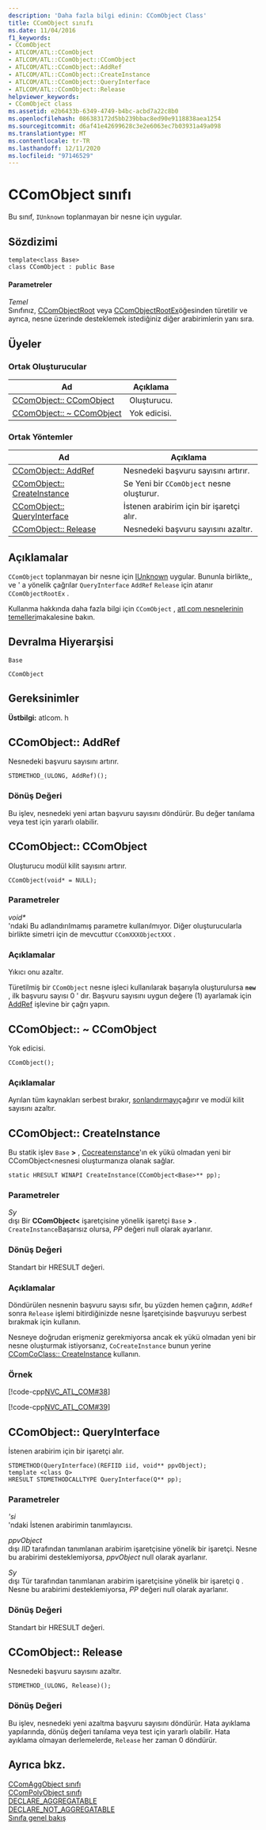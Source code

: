 ```yaml
---
description: 'Daha fazla bilgi edinin: CComObject Class'
title: CComObject sınıfı
ms.date: 11/04/2016
f1_keywords:
- CComObject
- ATLCOM/ATL::CComObject
- ATLCOM/ATL::CComObject::CComObject
- ATLCOM/ATL::CComObject::AddRef
- ATLCOM/ATL::CComObject::CreateInstance
- ATLCOM/ATL::CComObject::QueryInterface
- ATLCOM/ATL::CComObject::Release
helpviewer_keywords:
- CComObject class
ms.assetid: e2b6433b-6349-4749-b4bc-acbd7a22c8b0
ms.openlocfilehash: 086383172d5bb239bbac8ed90e9118838aea1254
ms.sourcegitcommit: d6af41e42699628c3e2e6063ec7b03931a49a098
ms.translationtype: MT
ms.contentlocale: tr-TR
ms.lasthandoff: 12/11/2020
ms.locfileid: "97146529"
---
```

# <a name="ccomobject-class"></a>CComObject sınıfı

Bu sınıf, `IUnknown` toplanmayan bir nesne için uygular.

## <a name="syntax"></a>Sözdizimi

```
template<class Base>
class CComObject : public Base
```

#### <a name="parameters"></a>Parametreler

*Temel*<br/>
Sınıfınız, [CComObjectRoot](../../atl/reference/ccomobjectroot-class.md) veya [CComObjectRootEx](../../atl/reference/ccomobjectrootex-class.md)öğesinden türetilir ve ayrıca, nesne üzerinde desteklemek istediğiniz diğer arabirimlerin yanı sıra.

## <a name="members"></a>Üyeler

### <a name="public-constructors"></a>Ortak Oluşturucular

|Ad|Açıklama|
|----------|-----------------|
|[CComObject:: CComObject](#ccomobject)|Oluşturucu.|
|[CComObject:: ~ CComObject](#dtor)|Yok edicisi.|

### <a name="public-methods"></a>Ortak Yöntemler

|Ad|Açıklama|
|----------|-----------------|
|[CComObject:: AddRef](#addref)|Nesnedeki başvuru sayısını artırır.|
|[CComObject:: CreateInstance](#createinstance)|Se Yeni bir `CComObject` nesne oluşturur.|
|[CComObject:: QueryInterface](#queryinterface)|İstenen arabirim için bir işaretçi alır.|
|[CComObject:: Release](#release)|Nesnedeki başvuru sayısını azaltır.|

## <a name="remarks"></a>Açıklamalar

`CComObject` toplanmayan bir nesne için [IUnknown](/windows/win32/api/unknwn/nn-unknwn-iunknown) uygular. Bununla birlikte,, ve ' a yönelik çağrılar `QueryInterface` `AddRef` `Release` için atanır `CComObjectRootEx` .

Kullanma hakkında daha fazla bilgi için `CComObject` , [atl com nesnelerinin temelleri](../../atl/fundamentals-of-atl-com-objects.md)makalesine bakın.

## <a name="inheritance-hierarchy"></a>Devralma Hiyerarşisi

`Base`

`CComObject`

## <a name="requirements"></a>Gereksinimler

**Üstbilgi:** atlcom. h

## <a name="ccomobjectaddref"></a><a name="addref"></a> CComObject:: AddRef

Nesnedeki başvuru sayısını artırır.

```
STDMETHOD_(ULONG, AddRef)();
```

### <a name="return-value"></a>Dönüş Değeri

Bu işlev, nesnedeki yeni artan başvuru sayısını döndürür. Bu değer tanılama veya test için yararlı olabilir.

## <a name="ccomobjectccomobject"></a><a name="ccomobject"></a> CComObject:: CComObject

Oluşturucu modül kilit sayısını artırır.

```
CComObject(void* = NULL);
```

### <a name="parameters"></a>Parametreler

<em>void\*</em><br/>
'ndaki Bu adlandırılmamış parametre kullanılmıyor. Diğer oluşturucularla birlikte simetri için de mevcuttur `CComXXXObjectXXX` .

### <a name="remarks"></a>Açıklamalar

Yıkıcı onu azaltır.

Türetilmiş bir `CComObject` nesne işleci kullanılarak başarıyla oluşturulursa **`new`** , ilk başvuru sayısı 0 ' dır. Başvuru sayısını uygun değere (1) ayarlamak için [AddRef](#addref) işlevine bir çağrı yapın.

## <a name="ccomobjectccomobject"></a><a name="dtor"></a> CComObject:: ~ CComObject

Yok edicisi.

```
CComObject();
```

### <a name="remarks"></a>Açıklamalar

Ayrılan tüm kaynakları serbest bırakır, [sonlandırmayı](ccomobjectrootex-class.md#finalrelease)çağırır ve modül kilit sayısını azaltır.

## <a name="ccomobjectcreateinstance"></a><a name="createinstance"></a> CComObject:: CreateInstance

Bu statik işlev  `Base` **>** , [Cocreateınstance](/windows/win32/api/combaseapi/nf-combaseapi-cocreateinstance)'ın ek yükü olmadan yeni bir CComObject<nesnesi oluşturmanıza olanak sağlar.

```
static HRESULT WINAPI CreateInstance(CComObject<Base>** pp);
```

### <a name="parameters"></a>Parametreler

*Sy*<br/>
dışı Bir **CComObject<** işaretçisine yönelik işaretçi `Base` **>** . `CreateInstance`Başarısız olursa, *PP* değeri null olarak ayarlanır.

### <a name="return-value"></a>Dönüş Değeri

Standart bir HRESULT değeri.

### <a name="remarks"></a>Açıklamalar

Döndürülen nesnenin başvuru sayısı sıfır, bu yüzden hemen çağırın, `AddRef` sonra `Release` işlemi bitirdiğinizde nesne İşaretçisinde başvuruyu serbest bırakmak için kullanın.

Nesneye doğrudan erişmeniz gerekmiyorsa ancak ek yükü olmadan yeni bir nesne oluşturmak istiyorsanız, `CoCreateInstance` bunun yerine [CComCoClass:: CreateInstance](../../atl/reference/ccomcoclass-class.md#createinstance) kullanın.

### <a name="example"></a>Örnek

[!code-cpp[NVC_ATL_COM#38](../../atl/codesnippet/cpp/ccomobject-class_1.h)]

[!code-cpp[NVC_ATL_COM#39](../../atl/codesnippet/cpp/ccomobject-class_2.cpp)]

## <a name="ccomobjectqueryinterface"></a><a name="queryinterface"></a> CComObject:: QueryInterface

İstenen arabirim için bir işaretçi alır.

```
STDMETHOD(QueryInterface)(REFIID iid, void** ppvObject);
template <class Q>
HRESULT STDMETHODCALLTYPE QueryInterface(Q** pp);
```

### <a name="parameters"></a>Parametreler

*'si*<br/>
'ndaki İstenen arabirimin tanımlayıcısı.

*ppvObject*<br/>
dışı *IID* tarafından tanımlanan arabirim işaretçisine yönelik bir işaretçi. Nesne bu arabirimi desteklemiyorsa, *ppvObject* null olarak ayarlanır.

*Sy*<br/>
dışı Tür tarafından tanımlanan arabirim işaretçisine yönelik bir işaretçi `Q` . Nesne bu arabirimi desteklemiyorsa, *PP* değeri null olarak ayarlanır.

### <a name="return-value"></a>Dönüş Değeri

Standart bir HRESULT değeri.

## <a name="ccomobjectrelease"></a><a name="release"></a> CComObject:: Release

Nesnedeki başvuru sayısını azaltır.

```
STDMETHOD_(ULONG, Release)();
```

### <a name="return-value"></a>Dönüş Değeri

Bu işlev, nesnedeki yeni azaltma başvuru sayısını döndürür. Hata ayıklama yapılarında, dönüş değeri tanılama veya test için yararlı olabilir. Hata ayıklama olmayan derlemelerde, `Release` her zaman 0 döndürür.

## <a name="see-also"></a>Ayrıca bkz.

[CComAggObject sınıfı](../../atl/reference/ccomaggobject-class.md)<br/>
[CComPolyObject sınıfı](../../atl/reference/ccompolyobject-class.md)<br/>
[DECLARE_AGGREGATABLE](aggregation-and-class-factory-macros.md#declare_aggregatable)<br/>
[DECLARE_NOT_AGGREGATABLE](aggregation-and-class-factory-macros.md#declare_not_aggregatable)<br/>
[Sınıfa genel bakış](../../atl/atl-class-overview.md)
